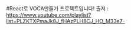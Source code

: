 #React로 VOCA만들기 프로젝트입니다!
출저 : https://www.youtube.com/playlist?list=PLZKTXPmaJk8J_fHAzPLH8CJ_HO_M33e7- 
